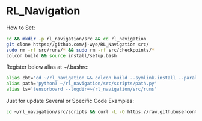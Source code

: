 # RL_Navigation

How to Set:
```bash
cd && mkdir -p rl_navigation/src && cd rl_navigation
git clone https://github.com/j-wye/RL_Navigation src/
sudo rm -rf src/runs/* && sudo rm -rf src/checkpoints/*
colcon build && source install/setup.bash
```

Register below alias at ~/.bashrc:
```bash
alias cbt='cd ~/rl_navigation && colcon build --symlink-install --parallel-workers 16 --cmake-args -DCMAKE_BUILD_TYPE=Release && sb && cd src/ && ~/isaacsim2/python.sh scripts/train.py'
alias path='python3 ~/rl_navigation/src/scripts/path.py'
alias ts='tensorboard --logdir=~/rl_navigation/src/runs'
```

Just for update Several or Specific Code Examples:
```bash
cd ~/rl_navigation/src/scripts && curl -L -O https://raw.githubusercontent.com/j-wye/RL_Navigation/refs/heads/main/scripts/TD_CBAM.py
```